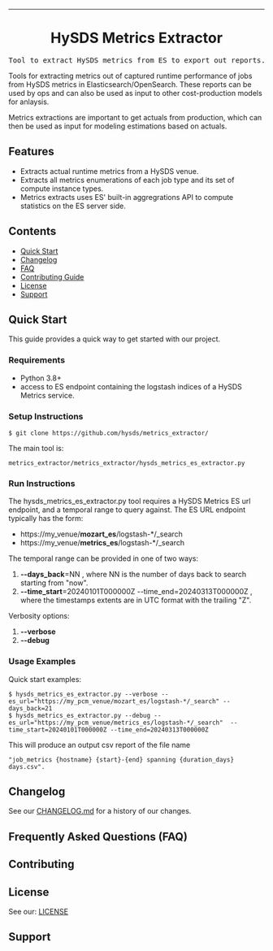 <!-- Header block for project -->
<hr>

<div align="center">

<!-- ☝️ Replace with your logo (if applicable) via ![](https://uri-to-your-logo-image) ☝️ -->
<!-- ☝️ If you see logo rendering errors, make sure you're not using indentation, or try an HTML IMG tag -->

<h1 align="center">HySDS Metrics Extractor</h1>
<!-- ☝️ Replace with your repo name ☝️ -->

</div>

<pre align="center">Tool to extract HySDS metrics from ES to export out reports.</pre>
<!-- ☝️ Replace with a single sentence describing the purpose of your repo / proj ☝️ -->

<!-- Header block for project -->

Tools for extracting metrics out of captured runtime performance of jobs from HySDS metrics in Elasticsearch/OpenSearch. These reports can be used by ops and can also be used as input to other cost-production models for anlaysis.
<!-- ☝️ Replace with a more detailed description of your repository, including why it was made and whom its intended for.  ☝️ -->

Metrics extractions are important to get actuals from production, which can then be used as input for modeling estimations based on actuals.
<!-- example links>
[Website]([INSERT WEBSITE LINK HERE]) | [Docs/Wiki]([INSERT DOCS/WIKI SITE LINK HERE]) | [Discussion Board]([INSERT DISCUSSION BOARD LINK HERE]) | [Issue Tracker]([INSERT ISSUE TRACKER LINK HERE])
-->

## Features

* Extracts actual runtime metrics from a HySDS venue.
* Extracts all metrics enumerations of each job type and its set of compute instance types.
* Metrics extracts uses ES' built-in aggregrations API to compute statistics on the ES server side.

<!-- ☝️ Replace with a bullet-point list of your features ☝️ -->

## Contents

* [Quick Start](#quick-start)
* [Changelog](#changelog)
* [FAQ](#frequently-asked-questions-faq)
* [Contributing Guide](#contributing)
* [License](#license)
* [Support](#support)

## Quick Start

This guide provides a quick way to get started with our project.

### Requirements

* Python 3.8+
* access to ES endpoint containing the logstash indices of a HySDS Metrics service.
  
<!-- ☝️ Replace with a numbered list of your requirements, including hardware if applicable ☝️ -->

### Setup Instructions

    $ git clone https://github.com/hysds/metrics_extractor/

The main tool is:

    metrics_extractor/metrics_extractor/hysds_metrics_es_extractor.py

<!-- ☝️ Replace with a numbered list of how to set up your software prior to running ☝️ -->

### Run Instructions

The hysds_metrics_es_extractor.py tool requires a HySDS Metrics ES url endpoint, and a temporal range to query against.
The ES URL endpoint typically has the form:

- https://my_venue/__mozart_es__/logstash-*/_search
- https://my_venue/__metrics_es__/logstash-*/_search

The temporal range can be provided in one of two ways:

1. __--days_back__=NN , where NN is the number of days back to search starting from "now".
2. __--time_start__=20240101T000000Z --time_end=20240313T000000Z , where the timestamps extents are in UTC format with the trailing "Z".

Verbosity options:

1. __--verbose__
2. __--debug__

<!-- ☝️ Replace with a numbered list of your run instructions, including expected results ☝️ -->

### Usage Examples

Quick start examples:

    $ hysds_metrics_es_extractor.py --verbose --es_url="https://my_pcm_venue/mozart_es/logstash-*/_search" --days_back=21
    $ hysds_metrics_es_extractor.py --debug --es_url="https://my_pcm_venue/metrics_es/logstash-*/_search"  --time_start=20240101T000000Z --time_end=20240313T000000Z

This will produce an output csv report of the file name

    "job_metrics {hostname} {start}-{end} spanning {duration_days} days.csv".

<!-- ☝️ Replace with a list of your usage examples, including screenshots if possible, and link to external documentation for details ☝️ -->

## Changelog

See our [CHANGELOG.md](CHANGELOG.md) for a history of our changes.

<!-- ☝️ Replace with links to your changelog and releases page ☝️ -->

## Frequently Asked Questions (FAQ)

<!-- example link to FAQ PAGE>
Questions about our project? Please see our: [FAQ]([INSERT LINK TO FAQ / DISCUSSION BOARD])
-->

<!-- example FAQ inline format>
1. Question 1
   - Answer to question 1
2. Question 2
   - Answer to question 2
-->

<!-- example FAQ inline with no questions yet>
No questions yet. Propose a question to be added here by reaching out to our contributors! See support section below.
-->

<!-- ☝️ Replace with a list of frequently asked questions from your project, or post a link to your FAQ on a discussion board ☝️ -->

## Contributing

<!-- example link to CONTRIBUTING.md>
Interested in contributing to our project? Please see our: [CONTRIBUTING.md](CONTRIBUTING.md)
-->

<!-- example inline contributing guide>
1. Create an GitHub issue ticket describing what changes you need (e.g. issue-1)
2. [Fork]([INSERT LINK TO YOUR REPO FORK PAGE HERE, e.g. https://github.com/my_org/my_repo/fork]) this repo
3. Make your modifications in your own fork
4. Make a pull-request in this repo with the code in your fork and tag the repo owner / largest contributor as a reviewer

**Working on your first pull request?** See guide: [How to Contribute to an Open Source Project on GitHub](https://kcd.im/pull-request)
-->


<!-- example link to CODE_OF_CONDUCT.md>
For guidance on how to interact with our team, please see our code of conduct located at: [CODE_OF_CONDUCT.md](CODE_OF_CONDUCT.md)
-->

<!-- ☝️ Replace with a text describing how people may contribute to your project, or link to your contribution guide directly ☝️ -->



<!-- example link to GOVERNANCE.md>
For guidance on our governance approach, including decision-making process and our various roles, please see our governance model at: [GOVERNANCE.md](GOVERNANCE.md)
-->

## License

See our: [LICENSE](LICENSE)
<!-- ☝️ Replace with the text of your copyright and license, or directly link to your license file ☝️ -->

## Support


<!-- example list of contacts>
Key points of contact are: [@github-user-1]([INSERT LINK TO GITHUB PROFILE]) [@github-user-2]([INSERT LINK TO GITHUB PROFILE])
-->

<!-- ☝️ Replace with the key individuals who should be contacted for questions ☝️ -->

